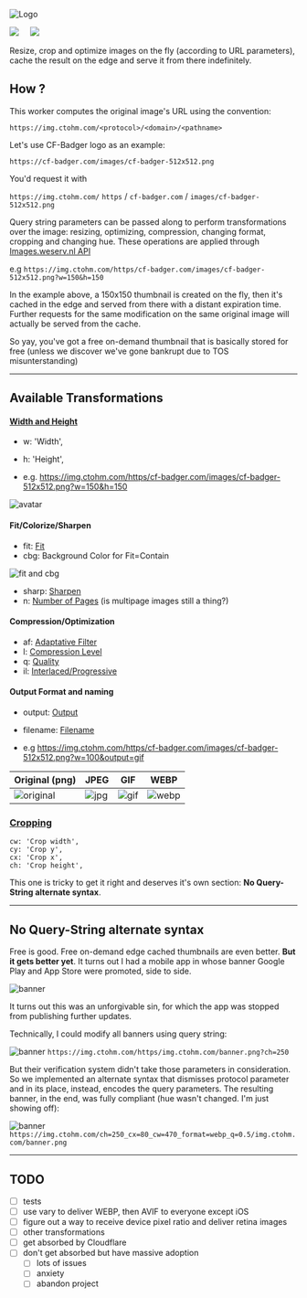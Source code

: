 

![Logo](repo_title.svg)

![](https://img.shields.io/static/v1?label=Made%20With&message=TypeScript&color=f0f0f0&labelColor=3974c0&style=for-the-badge&logo=typescript&logoColor=white&messageColor=3974c0) &nbsp; &nbsp; ![](https://img.shields.io/badge/Cloudflare-Workers-orange?color=f38020&logo=cloudflare&logoColor=f38020&style=for-the-badge&labelColor=gainsboro)

Resize, crop and optimize images on the fly (according to URL parameters), cache the result on the edge and serve it from there indefinitely.



## How ?

This worker computes the original image's URL using the convention:

`https://img.ctohm.com/<protocol>/<domain>/<pathname>`

Let's use CF-Badger logo as an example:

`https://cf-badger.com/images/cf-badger-512x512.png`

You'd request it with

`https://img.ctohm.com/` `https` / `cf-badger.com` / `images/cf-badger-512x512.png`

Query string parameters can be passed along to perform transformations over the image: resizing, optimizing, compression, changing format, cropping and changing hue. These operations are applied through [Images.weserv.nl API](https://images.weserv.nl/)

e.g `https://img.ctohm.com/https/cf-badger.com/images/cf-badger-512x512.png?w=150&h=150`

In the example above, a 150x150 thumbnail is created on the fly, then it's cached in the edge and served from there with a distant expiration time. Further requests for the same modification on the same original image will actually be served from the cache.

So yay, you've got a free on-demand thumbnail that is basically stored for free (unless we discover we've gone bankrupt due to TOS misunterstanding)




----------
## Available Transformations



#### [Width and Height](https://images.weserv.nl/docs/size.html#width)

-    w: 'Width',
-    h: 'Height',

- e.g. https://img.ctohm.com/https/cf-badger.com/images/cf-badger-512x512.png?w=150&h=150

![avatar](https://img.ctohm.com/https/cf-badger.com/images/cf-badger-512x512.png?w=150&h=150)

#### Fit/Colorize/Sharpen

 - fit: [Fit](https://images.weserv.nl/docs/fit.html)
 - cbg: Background Color for Fit=Contain

 ![fit and cbg](https://img.ctohm.com/https/cf-badger.com/images/cf-badger-512x512.png?w=150&h=250&fit=contain&cbg=green)

 - sharp: [Sharpen](https://images.weserv.nl/docs/adjustment.html#sharpen)
 - n: [Number of Pages](https://images.weserv.nl/docs/format.html#number-of-pages) (is multipage images still a thing?)

#### Compression/Optimization

- af: [Adaptative Filter](https://images.weserv.nl/docs/format.html#adaptive-filter)
- l: [Compression Level](https://images.weserv.nl/docs/format.html#compression-level)
- q: [Quality](https://images.weserv.nl/docs/format.html#quality)
- il: [Interlaced/Progressive](https://images.weserv.nl/docs/format.html#interlace-progressive)

#### Output Format and naming

- output: [Output](https://images.weserv.nl/docs/format.html#output)
- filename: [Filename](https://images.weserv.nl/docs/format.html#filename)

- e.g https://img.ctohm.com/https/cf-badger.com/images/cf-badger-512x512.png?w=100&output=gif

| Original (png) | JPEG |   GIF   | WEBP |
|----------|------|---------|  --  |
|![original](https://img.ctohm.com/https/cf-badger.com/images/cf-badger-512x512.png?w=100) |![jpg](https://img.ctohm.com/hue=40_w=100/https://cf-badger.com/images/cf-badger-512x512.png?output=jpeg) |  ![gif](https://img.ctohm.com/hue=90/https://cf-badger.com/images/cf-badger-512x512.png?w=100&output=gif) |  ![webp](https://img.ctohm.com/hue=120/https://cf-badger.com/images/cf-badger-512x512.png?w=100&output=webp) |  


### [Cropping](https://images.weserv.nl/docs/crop.html#rectangle-crop)

    cw: 'Crop width',
    cy: 'Crop y',
    cx: 'Crop x',
    ch: 'Crop height',

This one is tricky to get it right and deserves it's own section: **No Query-String alternate syntax**.

--------------
## No Query-String alternate syntax

Free is good. Free on-demand edge cached thumbnails are even better. **But it gets better yet**. It turns out I had a mobile app in whose banner Google Play and App Store were promoted, side to side.

![banner](https://img.ctohm.com/banner.png)

It turns out this was an unforgivable sin, for which the app was stopped from publishing further updates. 

Technically, I could modify all banners using query string:

![banner](https://img.ctohm.com/https/img.ctohm.com/banner.png?ch=250)
`https://img.ctohm.com/https/img.ctohm.com/banner.png?ch=250`

But their verification system didn't take those parameters in consideration. So we implemented an alternate syntax that dismisses protocol parameter and in its place, instead, encodes the query parameters. The resulting banner, in the end, was fully compliant (hue wasn't changed. I'm just showing off):


![banner](https://img.ctohm.com/ch=250_cx=40_cw=560_hue=110/img.ctohm.com/banner.png)
`https://img.ctohm.com/ch=250_cx=80_cw=470_format=webp_q=0.5/img.ctohm.com/banner.png`

-----------



## TODO

- [ ] tests
- [ ] use vary to deliver WEBP, then AVIF to everyone except iOS
- [ ] figure out a way to receive device pixel ratio and deliver retina images
- [ ] other transformations
- [ ] get absorbed by Cloudflare
- [ ] don't get absorbed but have massive adoption
  - [ ] lots of issues 
  - [ ] anxiety
  - [ ] abandon project
